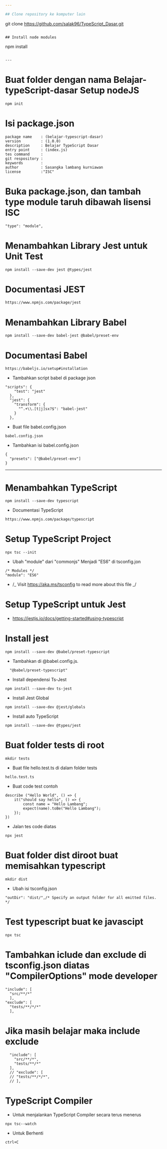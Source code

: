 ```yaml
---

## Clone repository ke komputer lain

```
git clone https://github.com/salak96/TypeScript_Dasar.git
```

## Install node modules

```
npm install
```

---
```


# Buat folder dengan nama Belajar-typeScript-dasar Setup nodeJS

```
npm init
```

# Isi package.json

```
package name    : (belajar-typescript-dasar)
version         : (1.0.0)
description     : Belajar TypeScript Dasar
entry point     : (index.js)
tes command     :
git respository :
keywords        :
author          : Sasangka lambang kurniawan
license         :"ISC"
```

# Buka package.json, dan tambah type module taruh dibawah lisensi ISC

```
"type": "module",
```

# Menambahkan Library Jest untuk Unit Test

```
npm install --save-dev jest @types/jest
```

# Documentasi JEST

```
https://www.npmjs.com/package/jest
```

# Menambahkan Library Babel

```
npm install --save-dev babel-jest @babel/preset-env
```

# Documentasi Babel

```
https://babeljs.io/setup#installation
```

-   Tambahkan script babel di package json

```
"scripts": {
    "test": "jest"
  },
  "jest": {
    "transform": {
      "^.+\\.[t|j]sx?$": "babel-jest"
    }
  },
```

-   Buat file babel.config.json

```
babel.config.json
```

-   Tambahkan isi babel.config.json

```
{
  "presets": ["@babel/preset-env"]
}
```

---

# Menambahkan TypeScript

```
npm install --save-dev typescript
```

-   Documentasi TypeScript

```
https://www.npmjs.com/package/typescript
```

# Setup TypeScript Project

```
npx tsc --init
```

-   Ubah "module" dari "commonjs" Menjadi "ES6" di tsconfig.jon

```
/* Modules */
"module": "ES6"
```

-   /_ Visit https://aka.ms/tsconfig to read more about this file _/

# Setup TypeScript untuk Jest

-   https://jestjs.io/docs/getting-started#using-typescript

# Install jest

```
npm install --save-dev @babel/preset-typescript
```

-   Tambahkan di @babel.config.js.

```
  "@babel/preset-typescript"
```

-   Install dependensi Ts-Jest

```
npm install --save-dev ts-jest
```

-   Install Jest Global

```
npm install --save-dev @jest/globals
```

-   Install auto TypeScript

```
npm install --save-dev @types/jest
```

# Buat folder tests di root

```
mkdir tests
```

-   Buat file hello.test.ts di dalam folder tests

```
hello.test.ts
```

-   Buat code test contoh

```
describe ("Hello World", () => {
    it("should say hello", () => {
        const name = "Hello Lambang";
        expect(name).toBe("Hello Lambang");
    });
})
```

-   Jalan tes code diatas

```
npx jest
```

# Buat folder dist diroot buat memisahkan typescript

```
mkdir dist
```

-   Ubah isi tsconfig.json

```
"outDir": "dist/",/* Specify an output folder for all emitted files. */
```

# Test typescript buat ke javascipt

```
npx tsc
```

# Tambahkan iclude dan exclude di tsconfig.json diatas "CompilerOptions" mode developer

```
"include": [
  "src/**/*"
  ],
"exclude": [
  "tests/**/*/*"
  ],
```

# Jika masih belajar maka include exclude

```
  "include": [
    "src/**/*",
    "tests/**/*"
  ],
  // "exclude": [
  // "tests/**/*/*",
  // ],
```

# TypeScript Compiler

-   Untuk menjalankan TypeScript Compiler secara terus menerus

```
npx tsc--watch
```

-   Untuk Berhenti

```
ctrl+C
```

